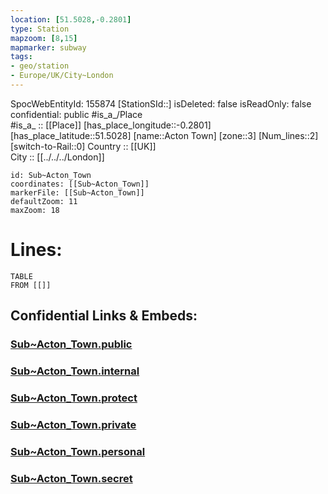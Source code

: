 ```yaml
---
location: [51.5028,-0.2801] 
type: Station 
mapzoom: [8,15] 
mapmarker: subway 
tags:
- geo/station
- Europe/UK/City~London
---
```

SpocWebEntityId: 155874
[StationSId::] 
isDeleted: false
isReadOnly: false
confidential: public
#is_a_/Place  
#is_a_ :: [[Place]] 
[has_place_longitude::-0.2801] 
[has_place_latitude::51.5028] 
[name::Acton Town] 
[zone::3] 
[Num_lines::2] 
[switch-to-Rail::0] 
Country :: [[UK]]  
City :: [[../../../London]]  


```leaflet
id: Sub~Acton_Town
coordinates: [[Sub~Acton_Town]] 
markerFile: [[Sub~Acton_Town]] 
defaultZoom: 11 
maxZoom: 18
```


# Lines: 
```dataview
TABLE 
FROM [[]] 
```


## Confidential Links & Embeds: 

### [Sub~Acton_Town.public](/_public/\Earth\Continent\Europe\Europe~North\UK\England\Regions~England\London,Greater\cities~GreaterLondon\Underground\StationSub~Acton_Town.public.md) 

### [Sub~Acton_Town.internal](/_internal/\Earth\Continent\Europe\Europe~North\UK\England\Regions~England\London,Greater\cities~GreaterLondon\Underground\StationSub~Acton_Town.internal.md) 

### [Sub~Acton_Town.protect](/_protect/\Earth\Continent\Europe\Europe~North\UK\England\Regions~England\London,Greater\cities~GreaterLondon\Underground\StationSub~Acton_Town.protect.md) 

### [Sub~Acton_Town.private](/_private/\Earth\Continent\Europe\Europe~North\UK\England\Regions~England\London,Greater\cities~GreaterLondon\Underground\StationSub~Acton_Town.private.md) 

### [Sub~Acton_Town.personal](/_personal/\Earth\Continent\Europe\Europe~North\UK\England\Regions~England\London,Greater\cities~GreaterLondon\Underground\StationSub~Acton_Town.personal.md) 

### [Sub~Acton_Town.secret](/_secret/\Earth\Continent\Europe\Europe~North\UK\England\Regions~England\London,Greater\cities~GreaterLondon\Underground\StationSub~Acton_Town.secret.md)

